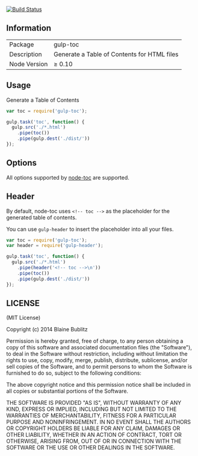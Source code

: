 [![Build Status](https://travis-ci.org/phated/gulp-toc.png?branch=master)](https://travis-ci.org/phated/gulp-toc)

## Information

<table>
<tr>
<td>Package</td><td>gulp-toc</td>
</tr>
<tr>
<td>Description</td>
<td>Generate a Table of Contents for HTML files</td>
</tr>
<tr>
<td>Node Version</td>
<td>≥ 0.10</td>
</tr>
</table>

## Usage

Generate a Table of Contents

```javascript
var toc = require('gulp-toc');

gulp.task('toc', function() {
  gulp.src('./*.html')
    .pipe(toc())
    .pipe(gulp.dest('./dist/'))
});
```

## Options

All options supported by [node-toc](https://github.com/cowboy/node-toc) are supported.

## Header

By default, node-toc uses `<!-- toc -->` as the placeholder for the generated table of contents.

You can use `gulp-header` to insert the placeholder into all your files.

```javascript
var toc = require('gulp-toc');
var header = require('gulp-header');

gulp.task('toc', function() {
  gulp.src('./*.html')
    .pipe(header('<!-- toc -->\n'))
    .pipe(toc())
    .pipe(gulp.dest('./dist/'))
});
```

## LICENSE

(MIT License)

Copyright (c) 2014 Blaine Bublitz

Permission is hereby granted, free of charge, to any person obtaining
a copy of this software and associated documentation files (the
"Software"), to deal in the Software without restriction, including
without limitation the rights to use, copy, modify, merge, publish,
distribute, sublicense, and/or sell copies of the Software, and to
permit persons to whom the Software is furnished to do so, subject to
the following conditions:

The above copyright notice and this permission notice shall be
included in all copies or substantial portions of the Software.

THE SOFTWARE IS PROVIDED "AS IS", WITHOUT WARRANTY OF ANY KIND,
EXPRESS OR IMPLIED, INCLUDING BUT NOT LIMITED TO THE WARRANTIES OF
MERCHANTABILITY, FITNESS FOR A PARTICULAR PURPOSE AND
NONINFRINGEMENT. IN NO EVENT SHALL THE AUTHORS OR COPYRIGHT HOLDERS BE
LIABLE FOR ANY CLAIM, DAMAGES OR OTHER LIABILITY, WHETHER IN AN ACTION
OF CONTRACT, TORT OR OTHERWISE, ARISING FROM, OUT OF OR IN CONNECTION
WITH THE SOFTWARE OR THE USE OR OTHER DEALINGS IN THE SOFTWARE.
